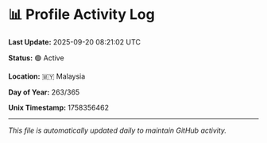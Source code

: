 # 📊 Profile Activity Log

**Last Update:** 2025-09-20 08:21:02 UTC

**Status:** 🟢 Active

**Location:** 🇲🇾 Malaysia

**Day of Year:** 263/365

**Unix Timestamp:** 1758356462

---

*This file is automatically updated daily to maintain GitHub activity.*
